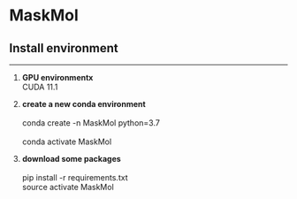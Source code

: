 # MaskMol

## Install environment

---

1. **GPU environmentx**<br>
CUDA 11.1

2. **create a new conda environment**<br>  
conda create -n MaskMol python=3.7<br>  
conda activate MaskMol

3. **download some packages**<br>  
pip install -r requirements.txt<br>
source activate MaskMol

